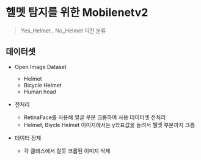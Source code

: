 # 헬멧 탐지를 위한 Mobilenetv2

> Yes_Helmet , No_Helmet  이진 분류
> 

## 데이터셋

- Open Image Dataset
    - Helmet
    - Bicycle Helmet
    - Human head

- 전처리
    - RetinaFace를 사용해 얼굴 부분 크롭하여 사용 데이터셋 전처리
    - Helmet, Biycle Helmet 이미지에서는 y좌표값을 늘려서 헬멧 부분까지 크롭

- 데이터 정제
    - 각 클래스에서 잘못 크롭된 이미지 삭제
